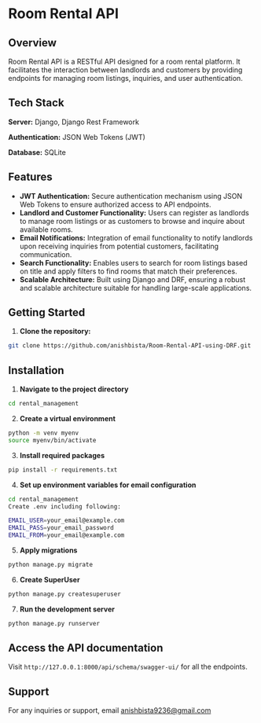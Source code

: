 # Room Rental API

## Overview
Room Rental API is a RESTful API designed for a room rental platform. It facilitates the interaction between landlords and customers by providing endpoints for managing room listings, inquiries, and user authentication.

## Tech Stack

**Server:** Django, Django Rest Framework

**Authentication:** JSON Web Tokens (JWT)

**Database:** SQLite

## Features

- **JWT Authentication:** Secure authentication mechanism using JSON Web Tokens to ensure authorized access to API endpoints.
- **Landlord and Customer Functionality:** Users can register as landlords to manage room listings or as customers to browse and inquire about available rooms.
- **Email Notifications:** Integration of email functionality to notify landlords upon receiving inquiries from potential customers, facilitating communication.
- **Search Functionality:** Enables users to search for room listings based on title and apply filters to find rooms that match their preferences.
- **Scalable Architecture:** Built using Django and DRF, ensuring a robust and scalable architecture suitable for handling large-scale applications.

## Getting Started

1. **Clone the repository:**
```bash
git clone https://github.com/anishbista/Room-Rental-API-using-DRF.git
```
## Installation

1. **Navigate to the project directory**

```bash
cd rental_management
```
2. **Create a virtual environment**
```bash
python -m venv myenv
source myenv/bin/activate 
```
3. **Install required packages**
```bash
pip install -r requirements.txt
```
4. **Set up environment variables for email configuration**
```bash
cd rental_management
Create .env including following:

EMAIL_USER=your_email@example.com
EMAIL_PASS=your_email_password
EMAIL_FROM=your_email@example.com
```
5. **Apply migrations**
```bash
python manage.py migrate
```
6. **Create SuperUser**
```bash
python manage.py createsuperuser
```
7. **Run the development server**
```bash
python manage.py runserver
```
## **Access the API documentation** 
Visit `http://127.0.0.1:8000/api/schema/swagger-ui/` for all the endpoints.


## Support

For any inquiries or support, email anishbista9236@gmail.com 






    
